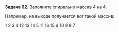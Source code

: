 **Задача 62.** Заполните спирально массив 4 на 4.

Например, на выходе получается вот такой массив:

1 2 3 4
12 13 14 5
11 16 15 6
10 9 8 7